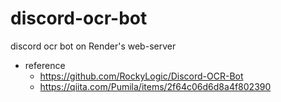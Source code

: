 # discord-ocr-bot

discord ocr bot on Render's web-server
- reference
  - https://github.com/RockyLogic/Discord-OCR-Bot
  - https://qiita.com/Pumila/items/2f64c06d6d8a4f802390
